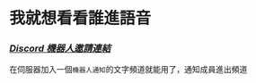 # 我就想看看誰進語音
### *[Discord 機器人邀請連結](https://discord.com/api/oauth2/authorize?client_id=828672467940671488&permissions=0&scope=bot)*

在伺服器加入一個`機器人通知`的文字頻道就能用了，通知成員進出頻道